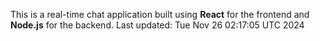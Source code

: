 This is a real-time chat application built using **React** for the frontend and **Node.js** for the backend.
Last updated: Tue Nov 26 02:17:05 UTC 2024
